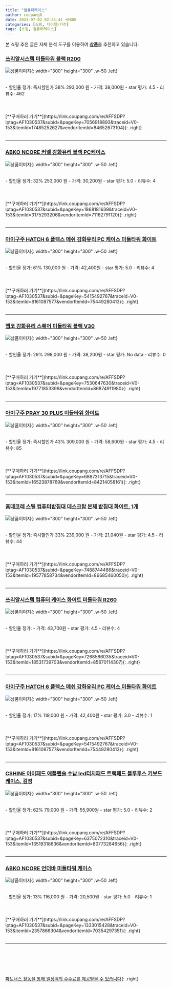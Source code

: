 ```yaml
---
title: "컴퓨터케이스"
author: coupang6
date: 2023-07-02 02:34:41 +0800
categories: [쇼핑, 디이털/가전]
tags: [쇼핑, 컴퓨터케이스]
---
```


본 쇼핑 추천 글은 자체 분석 도구를 이용하여 [**상품**](https://link.coupang.com/a/bao1ui)을 추천하고 있습니다.

### [쓰리알시스템 미들타워 블랙 R200](https://link.coupang.com/re/AFFSDP?lptag=AF1030537&subid=&pageKey=7056918893&traceid=V0-153&itemId=17485252627&vendorItemId=84652673104)

![상품이미지](https://thumbnail8.coupangcdn.com/thumbnails/remote/230x230ex/image/retail/images/2023/01/11/10/6/b2e49c48-3063-4430-b380-9906215f2a64.jpg){: width="300" height="300" .w-50 .left}


<br>
- 할인율 정가: 즉시할인가 38%  293,000   원
- 가격: 39,000원
- star 평가: 4.5
- 리뷰수: 462
<br>
<br>
<br>
<br>
[**구매하러 가기**](https://link.coupang.com/re/AFFSDP?lptag=AF1030537&subid=&pageKey=7056918893&traceid=V0-153&itemId=17485252627&vendorItemId=84652673104){: .right}
<br>
<br>

---

### [ABKO NCORE 커넬 강화유리 블랙 PC케이스](https://link.coupang.com/re/AFFSDP?lptag=AF1030537&subid=&pageKey=1868181639&traceid=V0-153&itemId=3175293206&vendorItemId=71162791120)

![상품이미지](https://thumbnail10.coupangcdn.com/thumbnails/remote/230x230ex/image/retail/images/259063652422600-127f9cf2-549e-44fa-85ec-cb3f170f418f.jpg){: width="300" height="300" .w-50 .left}


<br>
- 할인율 정가: 32%  253,000   원
- 가격: 30,200원
- star 평가: 5.0
- 리뷰수: 4
<br>
<br>
<br>
<br>
[**구매하러 가기**](https://link.coupang.com/re/AFFSDP?lptag=AF1030537&subid=&pageKey=1868181639&traceid=V0-153&itemId=3175293206&vendorItemId=71162791120){: .right}
<br>
<br>

---

### [아이구주 HATCH 6 플렉스 메쉬 강화유리 PC 케이스 미들타워 화이트](https://link.coupang.com/re/AFFSDP?lptag=AF1030537&subid=&pageKey=5415492767&traceid=V0-153&itemId=8161087577&vendorItemId=75449280413)

![상품이미지](https://thumbnail9.coupangcdn.com/thumbnails/remote/230x230ex/image/retail/images/2021/04/27/11/5/918d4a67-33f7-49fe-97c7-acc8e9a11661.jpg){: width="300" height="300" .w-50 .left}


<br>
- 할인율 정가: 61%  130,000   원
- 가격: 42,400원
- star 평가: 5.0
- 리뷰수: 4
<br>
<br>
<br>
<br>
[**구매하러 가기**](https://link.coupang.com/re/AFFSDP?lptag=AF1030537&subid=&pageKey=5415492767&traceid=V0-153&itemId=8161087577&vendorItemId=75449280413){: .right}
<br>
<br>

---

### [앱코 강화유리 스퀘어 미들타워 블랙 V30](https://link.coupang.com/re/AFFSDP?lptag=AF1030537&subid=&pageKey=7530647630&traceid=V0-153&itemId=19771853399&vendorItemId=86874911980)

![상품이미지](https://thumbnail7.coupangcdn.com/thumbnails/remote/230x230ex/image/retail/images/2023/08/14/16/3/a88454f2-d6df-412a-919b-092bd0b1324c.jpg){: width="300" height="300" .w-50 .left}


<br>
- 할인율 정가: 29%  298,000   원
- 가격: 38,200원
- star 평가: No data
- 리뷰수: 0
<br>
<br>
<br>
<br>
[**구매하러 가기**](https://link.coupang.com/re/AFFSDP?lptag=AF1030537&subid=&pageKey=7530647630&traceid=V0-153&itemId=19771853399&vendorItemId=86874911980){: .right}
<br>
<br>

---

### [아이구주 PRAY 30 PLUS 미들타워 화이트](https://link.coupang.com/re/AFFSDP?lptag=AF1030537&subid=&pageKey=6887313715&traceid=V0-153&itemId=16523878769&vendorItemId=84214058161)

![상품이미지](https://thumbnail9.coupangcdn.com/thumbnails/remote/230x230ex/image/vendor_inventory/13e2/39984f89108528019570863f641d63d4c23fb46da6a58ae1600e96e8d63b.jpg){: width="300" height="300" .w-50 .left}


<br>
- 할인율 정가: 즉시할인가 43%  309,000   원
- 가격: 58,600원
- star 평가: 4.5
- 리뷰수: 85
<br>
<br>
<br>
<br>
[**구매하러 가기**](https://link.coupang.com/re/AFFSDP?lptag=AF1030537&subid=&pageKey=6887313715&traceid=V0-153&itemId=16523878769&vendorItemId=84214058161){: .right}
<br>
<br>

---

### [홈데코레 스틸 컴퓨터받침대 데스크탑 본체 받침대 화이트, 1개](https://link.coupang.com/re/AFFSDP?lptag=AF1030537&subid=&pageKey=7488744486&traceid=V0-153&itemId=19577858734&vendorItemId=86685460050)

![상품이미지](https://thumbnail8.coupangcdn.com/thumbnails/remote/230x230ex/image/vendor_inventory/7b74/e2a377f3bea42f643864c8393cbcea52965f6c8793b9c0b6dd8a5485b926.png){: width="300" height="300" .w-50 .left}


<br>
- 할인율 정가: 즉시할인가 33%  239,000   원
- 가격: 21,040원
- star 평가: 4.5
- 리뷰수: 44
<br>
<br>
<br>
<br>
[**구매하러 가기**](https://link.coupang.com/re/AFFSDP?lptag=AF1030537&subid=&pageKey=7488744486&traceid=V0-153&itemId=19577858734&vendorItemId=86685460050){: .right}
<br>
<br>

---

### [쓰리알시스템 컴퓨터 케이스 화이트 미들타워 R260](https://link.coupang.com/re/AFFSDP?lptag=AF1030537&subid=&pageKey=7268586035&traceid=V0-153&itemId=18531739703&vendorItemId=85670114307)

![상품이미지](https://thumbnail6.coupangcdn.com/thumbnails/remote/230x230ex/image/retail/images/2023/04/14/15/8/9abedcf0-7138-4dbb-bc89-6a2ebe4aea7d.jpg){: width="300" height="300" .w-50 .left}


<br>
- 할인율 정가: 
- 가격: 43,700원
- star 평가: 4.5
- 리뷰수: 4
<br>
<br>
<br>
<br>
[**구매하러 가기**](https://link.coupang.com/re/AFFSDP?lptag=AF1030537&subid=&pageKey=7268586035&traceid=V0-153&itemId=18531739703&vendorItemId=85670114307){: .right}
<br>
<br>

---

### [아이구주 HATCH 6 플렉스 메쉬 강화유리 PC 케이스 미들타워 화이트](https://link.coupang.com/re/AFFSDP?lptag=AF1030537&subid=&pageKey=5415492767&traceid=V0-153&itemId=8161087577&vendorItemId=75449280413)

![상품이미지](https://thumbnail9.coupangcdn.com/thumbnails/remote/230x230ex/image/retail/images/2021/04/27/11/5/918d4a67-33f7-49fe-97c7-acc8e9a11661.jpg){: width="300" height="300" .w-50 .left}


<br>
- 할인율 정가: 17%  119,000   원
- 가격: 42,400원
- star 평가: 3.0
- 리뷰수: 1
<br>
<br>
<br>
<br>
[**구매하러 가기**](https://link.coupang.com/re/AFFSDP?lptag=AF1030537&subid=&pageKey=5415492767&traceid=V0-153&itemId=8161087577&vendorItemId=75449280413){: .right}
<br>
<br>

---

### [CSHINE 아이패드 애플펜슬 수납 led터치패드 트랙패드 블루투스 키보드 케이스, 검정](https://link.coupang.com/re/AFFSDP?lptag=AF1030537&subid=&pageKey=6375072310&traceid=V0-153&itemId=13519318636&vendorItemId=80773284656)

![상품이미지](https://thumbnail6.coupangcdn.com/thumbnails/remote/230x230ex/image/vendor_inventory/2559/28c903716b292c495ea942cd73b4f24f663e980bf4eb2e5b9a45c9b10d41.jpg){: width="300" height="300" .w-50 .left}


<br>
- 할인율 정가: 62%  79,000   원
- 가격: 55,900원
- star 평가: 5.0
- 리뷰수: 2
<br>
<br>
<br>
<br>
[**구매하러 가기**](https://link.coupang.com/re/AFFSDP?lptag=AF1030537&subid=&pageKey=6375072310&traceid=V0-153&itemId=13519318636&vendorItemId=80773284656){: .right}
<br>
<br>

---

### [ABKO NCORE 언더바 미들타워 케이스](https://link.coupang.com/re/AFFSDP?lptag=AF1030537&subid=&pageKey=1333015428&traceid=V0-153&itemId=2357866304&vendorItemId=70354297351)

![상품이미지](https://thumbnail7.coupangcdn.com/thumbnails/remote/230x230ex/image/retail/images/7207165274577436-1d0805a2-1c69-4f6d-a9a2-7a97b88c5046.jpg){: width="300" height="300" .w-50 .left}


<br>
- 할인율 정가: 13%  116,000   원
- 가격: 20,500원
- star 평가: 5.0
- 리뷰수: 1
<br>
<br>
<br>
<br>
[**구매하러 가기**](https://link.coupang.com/re/AFFSDP?lptag=AF1030537&subid=&pageKey=1333015428&traceid=V0-153&itemId=2357866304&vendorItemId=70354297351){: .right}
<br>
<br>

---
<br><br><br><br><br> [파트너스 활동을 통해 일정액의 수수료를 제공받을 수 있습니다](https://link.coupang.com/a/bao1ui){: .right}